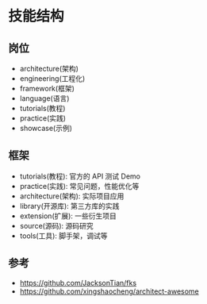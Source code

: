 技能结构
========

## 岗位

- architecture(架构)
- engineering(工程化)
- framework(框架)
- language(语言)
- tutorials(教程)
- practice(实践)
- showcase(示例)

## 框架

- tutorials(教程): 官方的 API 测试 Demo
- practice(实践): 常见问题，性能优化等
- architecture(架构): 实际项目应用
- library(开源库): 第三方库的实践
- extension(扩展): 一些衍生项目
- source(源码): 源码研究
- tools(工具): 脚手架，调试等

## 参考

- https://github.com/JacksonTian/fks
- https://github.com/xingshaocheng/architect-awesome
